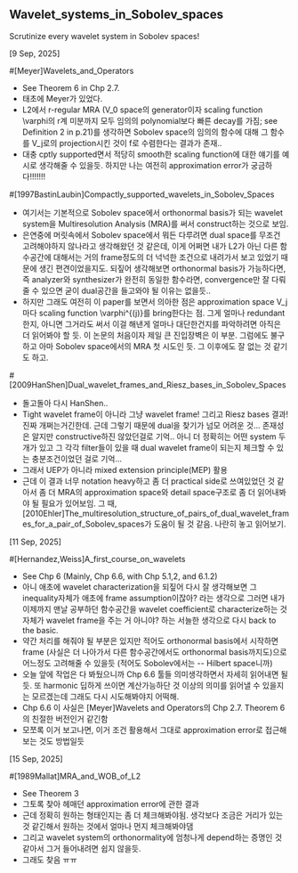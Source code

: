 ## Wavelet_systems_in_Sobolev_spaces
Scrutinize every wavelet system in Sobolev spaces!

[9 Sep, 2025]

#[Meyer]Wavelets_and_Operators

- See Theorem 6 in Chp 2.7.
- 태초에 Meyer가 있었다.
- L2에서 r-regular MRA (V_0 space의 generator이자 scaling function \varphi의 r계 미분까지 모두 임의의 polynomial보다 빠른 decay를 가짐; see Definition 2 in p.21)를 생각하면 Sobolev space의 임의의 함수에 대해 그 함수를 V_j로의 projection시킨 것이 f로 수렴한다는 결과가 존재..
- 대충 cptly supported면서 적당히 smooth한 scaling function에 대한 얘기를 예시로 생각해줄 수 있을듯. 하지만 나는 여전히 approximation error가 궁금하다!!!!!!!

#[1997BastinLaubin]Compactly_supported_wavelets_in_Sobolev_Spaces

- 여기서는 기본적으로 Sobolev space에서 orthonormal basis가 되는 wavelet system을 Multiresolution Analysis (MRA)를 써서 construct하는 것으로 보임. 
- 은연중에 머릿속에서 Sobolev space에서 뭐든 다루려면 dual space를 무조건 고려해야하지 않나라고 생각해왔던 것 같은데, 이게 어쩌면 내가 L2가 아닌 다른 함수공간에 대해서는 거의 frame정도의 더 넉넉한 조건으로 내려가서 보고 있었기 때문에 생긴 편견이었을지도. 되짚어 생각해보면 orthonormal basis가 가능하다면, 즉 analyzer와 synthesizer가 완전히 동일한 함수라면, convergence만 잘 다뤄줄 수 있으면 굳이 dual공간을 들고와야 될 이유는 없을듯..
- 하지만 그래도 여전히 이 paper를 보면서 의아한 점은 approximation space V_j마다 scaling function \varphi^{(j)}를 bring한다는 점. 그게 얼마나 redundant한지, 아니면 그거라도 써서 이걸 해낸게 얼마나 대단한건지를 파악하려면 아직은 더 읽어봐야 할 듯. 이 논문의 처음이자 제일 큰 진입장벽은 이 부분. 그럼에도 불구하고 아마 Sobolev space에서의 MRA 첫 시도인 듯. 그 이후에도 잘 없는 것 같기도 하고. 

#[2009HanShen]Dual_wavelet_frames_and_Riesz_bases_in_Sobolev_Spaces

- 돌고돌아 다시 HanShen..
- Tight wavelet frame이 아니라 그냥 wavelet frame! 그리고 Riesz bases 결과! 진짜 개쩌는거긴한데. 근데 그렇기 때문에 dual을 찾기가 넘모 어려운 것... 존재성은 알지만 constructive하진 않았던걸로 기억..
아니 더 정확히는 어떤 system 두 개가 있고 그 각각 filter들이 있을 때 dual wavelet frame이 되는지 체크할 수 있는 충분조건이었던 걸로 기억...
- 그래서 UEP가 아니라 mixed extension principle(MEP) 활용
- 근데 이 결과 너무 notation heavy하고 좀 더 practical side로 쓰여있었던 것 같아서 좀 더 MRA의 approximation space와 detail space구조로 좀 더 읽어내봐야 될 필요가 있어보임.
그 때, [2010Ehler]The_multiresolution_structure_of_pairs_of_dual_wavelet_frames_for_a_pair_of_Sobolev_spaces가 도움이 될 것 같음. 나란히 놓고 읽어보기.

[11 Sep, 2025]

#[Hernandez,Weiss]A_first_course_on_wavelets

- See Chp 6 (Mainly, Chp 6.6, with Chp 5.1,2, and 6.1.2)
- 아니 애초에 wavelet characterization을 되짚어 다시 잘 생각해보면 그 inequality자체가 애초에 frame assumption이잖아? 라는 생각으로 
그러면 내가 이제까지 맨날 공부하던 함수공간을 wavelet coefficient로 characterize하는 것 자체가 wavelet frame을 주는 거 아니야? 하는 서늘한 생각으로 다시 back to the basic.
- 약간 처리를 해줘야 될 부분은 있지만 적어도 orthonormal basis에서 시작하면 frame (사실은 더 나아가서 다른 함수공간에서도 orthonormal basis까지도)으로 어느정도 고려해줄 수 있을듯 (적어도 Sobolev에서는 -- Hilbert space니까)
- 오늘 앞에 작업은 다 봐뒀으니까 Chp 6.6 툴들 의미생각하면서 자세히 읽어내면 될듯. 또 harmonic 딥하게 쓰이면 계산가능하단 것 이상의 의미를 읽어낼 수 있을지는 모르겠는데 그래도 다시 시도해봐야지 어떡해.
- Chp 6.6 이 사실은 [Meyer]Wavelets and Operators의 Chp 2.7. Theorem 6의 친절한 버전인거 같긴함
- 모쪼록 이거 보고나면, 이거 조건 활용해서 그대로 approximation error로 접근해보는 것도 방법일듯

[15 Sep, 2025]

#[1989Mallat]MRA_and_WOB_of_L2

- See Theorem 3
- 그토록 찾아 헤매던 approximation error에 관한 결과
- 근데 정확히 원하는 형태인지는 좀 더 체크해봐야됨. 생각보다 조금은 거리가 있는 것 같긴해서 원하는 것에서 얼마나 먼지 체크해봐야댐
- 그리고 wavelet system의 orthonormality에 엄청나게 depend하는 증명인 것 같아서 그거 들어내려면 쉽지 않을듯.
- 그래도 찾음 ㅠㅠ
